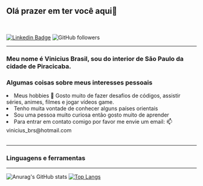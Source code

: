 <h2> Olá prazer em ter você aqui👋</h2>
</br>

[![Linkedin Badge](https://img.shields.io/badge/-Linkedin-blue?style=flat-square&logo=Linkedin&logoColor=white&link=https://www.linkedin.com/in/gabrielmirandab/)](https://www.linkedin.com/in/vinicius-brasil-silveira-16b72a1a4/) ![GitHub followers](https://img.shields.io/github/followers/viniciusbrs97?style=social) 

---

<h3>Meu nome é Vinicius Brasil, sou do interior de São Paulo da cidade de Piracicaba.
  
</br>
<h3>Algumas coisas sobre meus interesses pessoais</h5>
<li> Meus hobbies 🤩 Gosto muito de fazer desafios de códigos, assistir séries, animes, filmes e jogar vídeos game.</li>
<li>Tenho muita vontade de conhecer alguns países orientais</li>
<li>Sou uma pessoa muito curiosa então gosto muito de aprender</li>
<li>Para entrar em contato comigo por favor me envie um email: 📫 vinicius_brs@hotmail.com</li>
</br>

---

<h3>Linguagens e ferramentas</h3>


----

![Anurag's GitHub stats](https://github-readme-stats.vercel.app/api?username=viniciusbrs97&show_icons=true&theme=dark)
[![Top Langs](https://github-readme-stats.vercel.app/api/top-langs/?username=viniciusbrs97&hide=css,html,shell,powershell,ejs)](https://github.com/viniciusbrs97/github-readme-stats)
